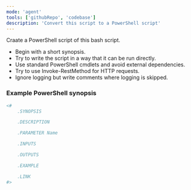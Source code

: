 ```yaml
---
mode: 'agent'
tools: ['githubRepo', 'codebase']
description: 'Convert this script to a PowerShell script'
---
```

Craate a PowerShell script of this bash script.

- Begin with a short synopsis.
- Try to write the script in a way that it can be run directly.
- Use standard PowerShell cmdlets and avoid external dependencies.
- Try to use Invoke-RestMethod for HTTP requests.
- Ignore logging but write comments where logging is skipped.

### Example PowerShell synopsis

```powershell
<#
    .SYNOPSIS

    .DESCRIPTION

    .PARAMETER Name

    .INPUTS

    .OUTPUTS

    .EXAMPLE

    .LINK
#>
```    